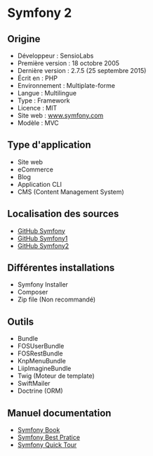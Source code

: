 # Symfony 2

## Origine
 - Développeur : SensioLabs
 - Première version : 18 octobre 2005
 - Dernière version : 2.7.5 (25 septembre 2015)
 - Écrit en : PHP
 - Environnement : Multiplate-forme
 - Langue : Multilingue
 - Type : Framework
 - Licence : MIT
 - Site web : www.symfony.com
 - Modèle : MVC

## Type d'application
 - Site web
 - eCommerce
 - Blog
 - Application CLI
 - CMS (Content Management System)

## Localisation des sources
 - [GitHub Symfony](https://github.com/symfony)
 - [GitHub Symfony1](https://github.com/symfony/symfony1)
 - [GitHub Symfony2](https://github.com/symfony/symfony)


## Différentes installations
 - Symfony Installer
 - Composer
 - Zip file (Non recommandé)

## Outils
 - Bundle
  - FOSUserBundle
  - FOSRestBundle
  - KnpMenuBundle
  - LiipImagineBundle
 - Twig (Moteur de template)
 - SwiftMailer
 - Doctrine (ORM)

## Manuel documentation
 - [Symfony Book](https://symfony.com/doc/current/index.html)
 - [Symfony Best Pratice](https://symfony.com/doc/current/best_practices/index.html)
 - [Symfony Quick Tour](http://symfony.com/doc/current/quick_tour/the_big_picture.html)
